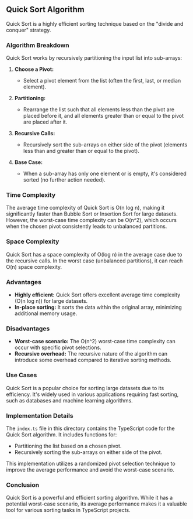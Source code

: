 ## Quick Sort Algorithm

Quick Sort is a highly efficient sorting technique based on the "divide and conquer" strategy.

### Algorithm Breakdown

Quick Sort works by recursively partitioning the input list into sub-arrays:

1. **Choose a Pivot:**
   - Select a pivot element from the list (often the first, last, or median element).

2. **Partitioning:**
   - Rearrange the list such that all elements less than the pivot are placed before it, and all elements greater than or equal to the pivot are placed after it.

3. **Recursive Calls:**
   - Recursively sort the sub-arrays on either side of the pivot (elements less than and greater than or equal to the pivot).

4. **Base Case:**
   - When a sub-array has only one element or is empty, it's considered sorted (no further action needed).

### Time Complexity

The average time complexity of Quick Sort is O(n log n), making it significantly faster than Bubble Sort or Insertion Sort for large datasets. However, the worst-case time complexity can be O(n^2), which occurs when the chosen pivot consistently leads to unbalanced partitions.

### Space Complexity

Quick Sort has a space complexity of O(log n) in the average case due to the recursive calls. In the worst case (unbalanced partitions), it can reach O(n) space complexity.

### Advantages

* **Highly efficient:** Quick Sort offers excellent average time complexity (O(n log n)) for large datasets.
* **In-place sorting:** It sorts the data within the original array, minimizing additional memory usage.

### Disadvantages

* **Worst-case scenario:** The O(n^2) worst-case time complexity can occur with specific pivot selections.
* **Recursive overhead:** The recursive nature of the algorithm can introduce some overhead compared to iterative sorting methods.

### Use Cases

Quick Sort is a popular choice for sorting large datasets due to its efficiency. It's widely used in various applications requiring fast sorting, such as databases and machine learning algorithms.

### Implementation Details

The `index.ts` file in this directory contains the TypeScript code for the Quick Sort algorithm. It includes functions for:

* Partitioning the list based on a chosen pivot.
* Recursively sorting the sub-arrays on either side of the pivot.

This implementation utilizes a randomized pivot selection technique to improve the average performance and avoid the worst-case scenario.

### Conclusion

Quick Sort is a powerful and efficient sorting algorithm. While it has a potential worst-case scenario, its average performance makes it a valuable tool for various sorting tasks in TypeScript projects.
